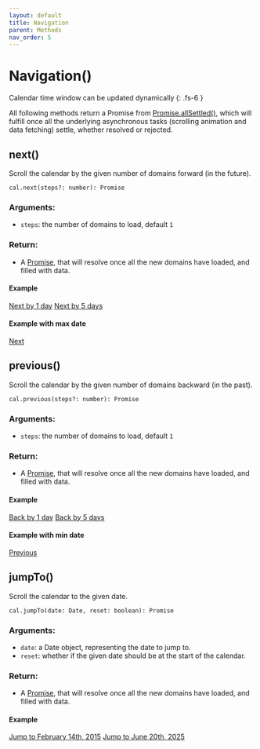 ```yaml
---
layout: default
title: Navigation
parent: Methods
nav_order: 5
---
```


# Navigation()

Calendar time window can be updated dynamically
{: .fs-6 }

All following methods return a Promise from [Promise.allSettled()](https://developer.mozilla.org/en-US/docs/Web/JavaScript/Reference/Global_Objects/Promise/allSettled),
which will fulfill once all the underlying asynchronous tasks
(scrolling animation and data fetching) settle, whether resolved or rejected.

## next()

Scroll the calendar by the given number of domains forward (in the future).

```
cal.next(steps?: number): Promise
```

### Arguments:

- `steps`: the number of domains to load, default `1`

### Return:

- A [Promise](https://developer.mozilla.org/en-US/docs/Web/JavaScript/Reference/Global_Objects/Promise), that will resolve once all the new domains have loaded, and filled with data.

#### Example

<div class="code-example">
  <div id="nav-example-1"></div>
  <script>
     const cal = new CalHeatmap();
     cal.paint({ range: 3, domain: { type: 'day' } , subDomain: { type: 'hour' }, itemSelector: '#nav-example-1' });
  </script>
</div>
<div class="highlighter-rouge">
  <a href="#" class="btn btn-blue" onClick="cal.next(1); return false;">Next by 1 day</a>
  <a href="#" class="btn btn-blue" onClick="cal.next(5); return false;">Next by 5 days</a>
</div>

#### Example with max date

<div class="code-example">
  <div id="nav-example-4"></div>
  <script>
     const cal4 = new CalHeatmap();
     cal4.on('maxDateReached', () => { alert('Max date reached') });
     cal4.paint({
      range: 1,
      date: { start: new Date(2020, 0, 1), max: new Date(2022, 0, 1) },
      domain: { type: 'year' } ,
      subDomain: { type: 'month' },
      itemSelector: '#nav-example-4'
    });
  </script>
</div>
<div class="highlighter-rouge">
  <a href="#" class="btn btn-blue" onClick="cal4.next(); return false;">Next</a>
</div>

## previous()

Scroll the calendar by the given number of domains backward (in the past).

```
cal.previous(steps?: number): Promise
```

### Arguments:

- `steps`: the number of domains to load, default `1`

### Return:

- A [Promise](https://developer.mozilla.org/en-US/docs/Web/JavaScript/Reference/Global_Objects/Promise), that will resolve once all the new domains have loaded, and filled with data.

#### Example

<div class="code-example">
  <div id="nav-example-2"></div>
  <script>
     const cal2 = new CalHeatmap();
     cal2.paint({ range: 3,  domain: { type: 'day' } , subDomain: { type: 'hour' }, itemSelector: '#nav-example-2' });
  </script>
</div>
<div class="highlighter-rouge">
  <a href="#" class="btn btn-blue" onClick="cal2.previous(1); return false;">Back by 1 day</a>
  <a href="#" class="btn btn-blue" onClick="cal2.previous(5); return false;">Back by 5 days</a>
</div>

#### Example with min date

<div class="code-example">
  <div id="nav-example-5"></div>
  <script>
     const cal5 = new CalHeatmap();
     cal5.on('minDateReached', () => { alert('Min date reached') });
     cal5.paint({
      range: 1,
      date: { start: new Date(2020, 0, 1), min: new Date(2018, 0, 1) },
      domain: { type: 'year' } ,
      subDomain: { type: 'month' },
      itemSelector: '#nav-example-5'
    });
  </script>
</div>
<div class="highlighter-rouge">
  <a href="#" class="btn btn-blue" onClick="cal5.previous(); return false;">Previous</a>
</div>

## jumpTo()

Scroll the calendar to the given date.

```
cal.jumpTo(date: Date, reset: boolean): Promise
```

### Arguments:

- `date`: a Date object, representing the date to jump to.
- `reset`: whether if the given date should be at the start of the calendar.

### Return:

- A [Promise](https://developer.mozilla.org/en-US/docs/Web/JavaScript/Reference/Global_Objects/Promise), that will resolve once all the new domains have loaded, and filled with data.

#### Example

<div class="code-example">
  <div id="nav-example-3"></div>
  <script>
     const cal3 = new CalHeatmap();
     cal3.paint({ startDate: new Date(2020),  domain: { type: 'day' } , subDomain: { type: 'hour' }, range: 3, itemSelector: '#nav-example-3' });
  </script>
</div>
<div class="highlighter-rouge">
  <a href="#" class="btn btn-blue" onClick="cal3.jumpTo(new Date(2015,1,14)); return false;">Jump to February 14th, 2015</a>
  <a href="#" class="btn btn-blue" onClick="cal3.jumpTo(new Date(2020,5,20)); return false;">Jump to June 20th, 2025</a>
</div>
